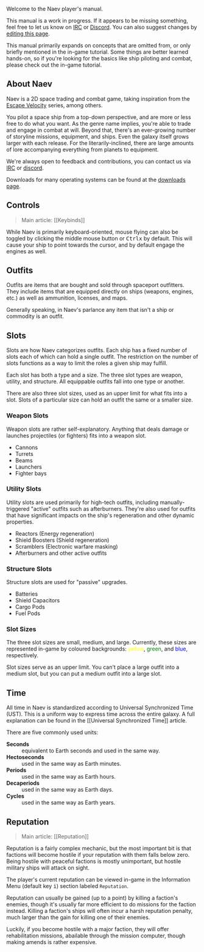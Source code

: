 Welcome to the Naev player's manual.

This manual is a work in progress. If it appears to be missing something, feel free to let us know on [IRC][] or [Discord][]. You can also suggest changes by [editing this page][edit].

This manual primarily expands on concepts that are omitted from, or only briefly mentioned in the in-game tutorial. Some things are better learned hands-on, so if you're looking for the basics like ship piloting and combat, please check out the in-game tutorial.

## About Naev

Naev is a 2D space trading and combat game, taking inspiration from the [Escape Velocity][escape-velocity-wiki] series, among others.

You pilot a space ship from a top-down perspective, and are more or less free to do what you want. As the genre name implies, you're able to trade and engage in combat at will. Beyond that, there's an ever-growing number of storyline missions, equipment, and ships. Even the galaxy itself grows larger with each release. For the literarily-inclined, there are large amounts of lore accompanying everything from planets to equipment.

We're always open to feedback and contributions, you can contact us via [IRC][] or [discord][].

Downloads for many operating systems can be found at the [downloads page][downloads].

## Controls

> Main article: [[Keybinds]]

While Naev is primarily keyboard-oriented, mouse flying can also be toggled by clicking the middle mouse button or <kbd>Ctrl</kbd><kbd>x</kbd> by default. This will cause your ship to point towards the cursor, and by default engage the engines as well.

## Outfits

Outfits are items that are bought and sold through spaceport outfitters. They include items that are equipped directly on ships (weapons, engines, etc.) as well as ammunition, licenses, and maps.

Generally speaking, in Naev's parlance any item that isn't a ship or commodity is an outfit.

## Slots

Slots are how Naev categorizes outfits. Each ship has a fixed number of slots each of which can hold a single outfit. The restriction on the number of slots functions as a way to limit the roles a given ship may fulfill.

Each slot has both a type and a size. The three slot types are weapon, utility, and structure. All equippable outfits fall into one type or another.

There are also three slot sizes, used as an upper limit for what fits into a slot. Slots of a particular size can hold an outfit the same or a smaller size.

### Weapon Slots

Weapon slots are rather self-explanatory. Anything that deals damage or launches projectiles (or fighters) fits into a weapon slot.

- Cannons
- Turrets
- Beams
- Launchers
- Fighter bays

### Utility Slots

Utility slots are used primarily for high-tech outfits, including manually-triggered "active" outfits such as afterburners. They're also used for outfits that have significant impacts on the ship's regeneration and other dynamic properties.

- Reactors (Energy regeneration)
- Shield Boosters (Shield regeneration)
- Scramblers (Electronic warfare masking)
- Afterburners and other active outfits

### Structure Slots

Structure slots are used for "passive" upgrades.

- Batteries
- Shield Capacitors
- Cargo Pods
- Fuel Pods

### Slot Sizes

The three slot sizes are small, medium, and large. Currently, these sizes are represented in-game by coloured backgrounds: <span style="color:yellow">yellow</span>, <span style="color:green">green</span>, and <span style="color:blue">blue</span>, respectively.

Slot sizes serve as an upper limit. You can't place a large outfit into a medium slot, but you can put a medium outfit into a large slot.

## Time

All time in Naev is standardized according to Universal Synchronized Time (UST). This is a uniform way to express time across the entire galaxy. A full explanation can be found in the [[Universal Synchronized Time]] article.

There are five commonly used units:

<dl>
  <dt><strong>Seconds</strong></dt>
  <dd>equivalent to Earth seconds and used in the same way.</dd>
  <dt><strong>Hectoseconds</strong></dt>
  <dd>used in the same way as Earth minutes.</dd>
  <dt><strong>Periods</strong></dt>
  <dd>used in the same way as Earth hours.</dd>
  <dt><strong>Decaperiods</strong></dt>
  <dd>used in the same way as Earth days.</dd>
  <dt><strong>Cycles</strong></dt>
  <dd>used in the same way as Earth years.</dd>
</dl>

## Reputation

> Main article: [[Reputation]]

Reputation is a fairly complex mechanic, but the most important bit is that factions will become hostile if your reputation with them falls below zero. Being hostile with peaceful factions is mostly unimportant, but hostile military ships will attack on sight.

The player's current reputation can be viewed in-game in the Information Menu (default key <kbd>i</kbd>) section labeled `Reputation`.

Reputation can usually be gained (up to a point) by killing a faction's enemies, though it's usually far more efficient to do missions for the faction instead. Killing a faction's ships will often incur a harsh reputation penalty, much larger than the gain for killing one of their enemies.

Luckily, if you become hostile with a major faction, they will offer rehabilitation missions, abailable through the mission computer, though making amends is rather expensive.

[escape-velocity-wiki]: <https://en.wikipedia.org/wiki/Escape_Velocity_(video_game)> "Escape Velocity on Wikipedia"
[irc]: <http://webchat.freenode.net/?channels=naev> "#naev on Freenode"
[discord]: <https://discord.gg/nd2M5BR> "Naev Discord"
[downloads]: <https://naev.org/downloads/> "Naev downloads"
[edit]: <https://github.com/naev/naev/wiki/Manual/_edit> "Edit this page"